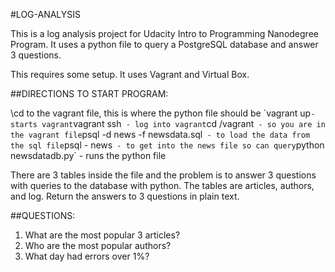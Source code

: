 

#LOG-ANALYSIS

This is a log analysis project for Udacity Intro to Programming Nanodegree Program.
It uses a python file to query a PostgreSQL database 
and answer 3 questions. 

This requires some setup.  It uses Vagrant and Virtual Box.

##DIRECTIONS TO START PROGRAM:

\cd to the vagrant file, this is where the python file should be
\`vagrant up` - starts vagrant
`vagrant ssh`  - log into vagrant
`cd /vagrant`  - so you are in the vagrant file
`psql -d news -f newsdata.sql`  - to load the data from the sql file
`psql - news`  - to get into the news file so can query
`python newsdatadb.py`  - runs the python file

There are 3 tables inside the file and the problem is to answer 3 questions with queries to the 
database with python. The tables are articles, authors, and log.  Return the answers to 3 questions
in plain text.

##QUESTIONS:
1.  What are the most popular 3 articles? 
2.  Who are the most popular authors?
3.  What day had errors over 1%?
